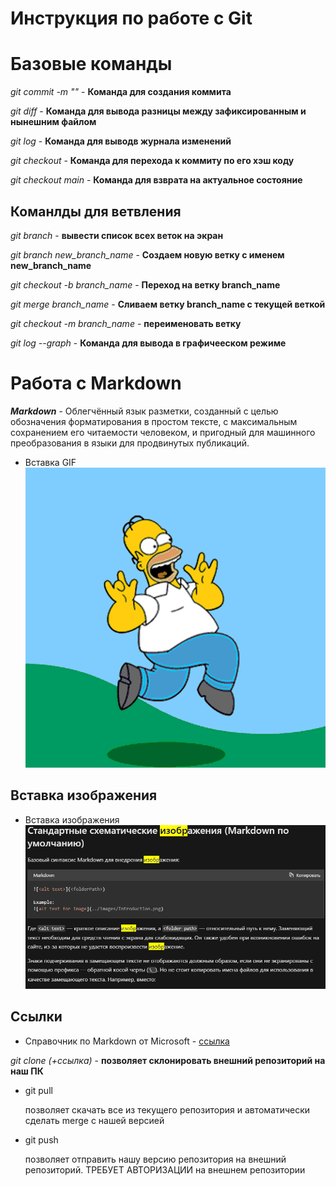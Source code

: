 # Инструкция по работе с Git

# Базовые команды

*git commit -m "<message>"* - **Команда для создания коммита**

*git diff* - **Команда для вывода разницы между зафиксированным и нынешним файлом**

*git log* - **Команда для выводв журнала изменений**

*git checkout <commit code>* - **Команда для перехода к коммиту по его хэш коду**

*git checkout main* - **Команда для взврата на актуальное состояние**

## Команлды для ветвления

*git branch* - **вывести список всех веток на экран**

*git branch new_branch_name* - **Создаем новую ветку с именем new_branch_name**

*git checkout -b branch_name* - **Переход на ветку branch_name**

*git merge branch_name* - **Сливаем ветку  branch_name с текущей веткой** 

*git checkout -m branch_name* - **переименовать ветку**

*git log --graph* - **Команда для вывода в графичееском режиме** 



# Работа с Markdown

*__Markdown__* - Облегчённый язык разметки, созданный с целью обозначения форматирования в простом тексте, с максимальным сохранением его читаемости человеком, и пригодный для машинного преобразования в языки для продвинутых публикаций.

- Вставка GIF
![gif](gif1.gif)
## Вставка изображения 

-  Вставка изображения
![image](img1.png)

## Ссылки
- Справочник по Markdown от Microsoft - [ссылка](https://learn.microsoft.com/ru-ru/contribute/markdown-reference)


*git clone (+ссылка)* - **позволяет склонировать внешний репозиторий на наш ПК**

- git pull
    
    позволяет скачать все из текущего репозитория и автоматически
    сделать merge с нашей версией

- git push
    
    позволяет отправить нашу версию репозитория на внешний
    репозиторий. ТРЕБУЕТ АВТОРИЗАЦИИ на внешнем репозитории
